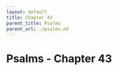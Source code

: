 ```yaml
---
layout: default
title: Chapter 43
parent_title: Psalms
parent_url: ./psalms.md
---
```


# Psalms - Chapter 43
